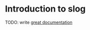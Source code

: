 # Introduction to slog

TODO: write [great documentation](http://jacobian.org/writing/great-documentation/what-to-write/)
